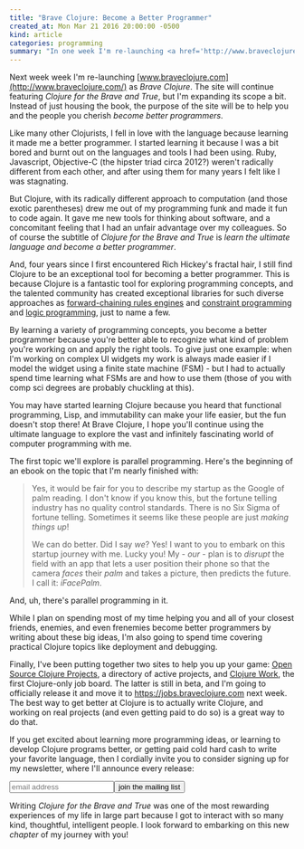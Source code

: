 ```yaml
---
title: "Brave Clojure: Become a Better Programmer"
created_at: Mon Mar 21 2016 20:00:00 -0500
kind: article
categories: programming
summary: "In one week I'm re-launching <a href='http://www.braveclojure.com/'>www.braveclojure.com</a> as <em>Brave Clojure: Become a Better Programmer</em>."
---
```


Next week week I'm re-launching
[www.braveclojure.com](http://www.braveclojure.com/) as _Brave
Clojure_. The site will continue featuring _Clojure for the Brave and
True_, but I'm expanding its scope a bit. Instead of just housing the
book, the purpose of the site will be to help you and the people you
cherish _become better programmers_.

Like many other Clojurists, I fell in love with the language because
learning it made me a better programmer. I started learning it because
I was a bit bored and burnt out on the languages and tools I had been
using. Ruby, Javascript, Objective-C (the hipster triad circa 2012?)
weren't radically different from each other, and after using them for
many years I felt like I was stagnating.

But Clojure, with its radically different approach to computation (and
those exotic parentheses) drew me out of my programming funk and made
it fun to code again. It gave me new tools for thinking about
software, and a concomitant feeling that I had an unfair advantage
over my colleagues. So of course the subtitle of _Clojure for the
Brave and True_ is _learn the ultimate language and become a better
programmer_.

And, four years since I first encountered Rich Hickey's fractal hair,
I still find Clojure to be an exceptional tool for becoming a better
programmer. This is because Clojure is a fantastic tool for exploring
programming concepts, and the talented community has created
exceptional libraries for such diverse approaches as
[forward-chaining rules engines](https://github.com/rbrush/clara-rules)
and [constraint programming](https://github.com/aengelberg/loco) and
[logic programming](https://github.com/clojure/core.logic), just to
name a few.

By learning a variety of programming concepts, you become a better
programmer because you're better able to recognize what kind of
problem you're working on and apply the right tools. To give just one
example: when I'm working on complex UI widgets my work is always made
easier if I model the widget using a finite state machine (FSM) - but
I had to actually spend time learning what FSMs are and how to use
them (those of you with comp sci degrees are probably chuckling at
this).

You may have started learning Clojure because you heard that
functional programming, Lisp, and immutability can make your life
easier, but the fun doesn't stop there! At Brave Clojure, I hope
you'll continue using the ultimate language to explore the vast and
infinitely fascinating world of computer programming with me.

The first topic we'll explore is parallel programming. Here's the
beginning of an ebook on the topic that I'm nearly finished with:

> Yes, it would be fair for you to describe my startup as the Google of
> palm reading. I don't know if you know this, but the fortune
> telling industry has no quality control standards. There is no Six
> Sigma of fortune telling. Sometimes it seems like these
> people are just _making things up_!
> 
> We can do better. Did I say _we_? Yes! I want to you to embark on this
> startup journey with me. Lucky you! My - _our_ - plan is to _disrupt_
> the field with an app that lets a user position their phone so that
> the camera _faces_ their _palm_ and takes a picture, then predicts the
> future. I call it: _iFacePalm_.

And, uh, there's parallel programming in it.

While I plan on spending most of my time helping you and all of your
closest friends, enemies, and even frenemies become better programmers
by writing about these big ideas, I'm also going to spend time
covering practical Clojure topics like deployment and debugging.

Finally, I've been putting together two sites to help you up your
game:
[Open Source Clojure Projects](http://open-source.braveclojure.com/),
a directory of active projects, and
[Clojure Work](https://clojurework.com/), the first Clojure-only job
board. The latter is still in beta, and I'm going to officially
release it and move it to https://jobs.braveclojure.com next week. The
best way to get better at Clojure is to actually write Clojure, and
working on real projects (and even getting paid to do so) is a great
way to do that.

If you get excited about learning more programming ideas, or learning
to develop Clojure programs better, or getting paid cold hard cash to
write your favorite language, then I cordially invite you to consider
signing up for my newsletter, where I'll announce every release:

<form action="http://flyingmachinestudios.us1.list-manage.com/subscribe/post?u=60763b0c4890c24bd055f32e6&amp;amp;id=0b40ffd1e1" class="validate" id="mc-embedded-subscribe-form" method="post" name="mc-embedded-subscribe-form" novalidate="" target="_blank">
<input class="email" id="mce-EMAIL" name="EMAIL" placeholder="email address" required="" type="email" value=""><input class="button" id="mc-embedded-subscribe" name="subscribe" type="submit" value="join the mailing list">
</form>

Writing _Clojure for the Brave and True_ was one of the most rewarding
experiences of my life in large part because I got to interact with so
many kind, thoughtful, intelligent people. I look forward to embarking
on this new _chapter_ of my journey with you!
